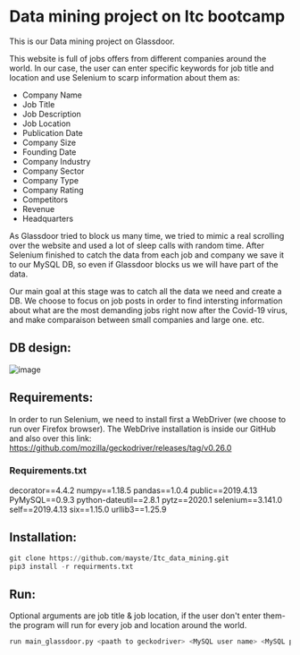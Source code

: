 # Data mining project on Itc bootcamp

This is our Data mining project on Glassdoor. 

This website is full of jobs offers from different companies around the world.
In our case, the user can enter specific keywords for job title and location and use Selenium to scarp information about them as:
- Company Name
- Job Title
- Job Description
- Job Location
- Publication Date
- Company Size
- Founding Date
- Company Industry
- Company Sector
- Company Type
- Company Rating
- Competitors
- Revenue
- Headquarters

As Glassdoor tried to block us many time, we tried to mimic a real scrolling over the website and used a lot of sleep calls with random time.
After Selenium finished to catch the data from each job and company we save it to our MySQL DB, so even if Glassdoor blocks us we will have part of the data.

Our main goal at this stage was to catch all the data we need and create a DB. 
We choose to focus on job posts in order to find intersting information about what are the most demanding jobs right now after the Covid-19 virus, and make comparaison between small companies and large one. etc.

## DB design:
![image](https://user-images.githubusercontent.com/34678172/87239999-029b0c00-c41e-11ea-9160-59c427c8e925.png)

## Requirements:

In order to run Selenium, we need to install first a WebDriver (we choose to run over Firefox browser).
The WebDrive installation is inside our GitHub and also over this link:
https://github.com/mozilla/geckodriver/releases/tag/v0.26.0

### Requirements.txt
decorator==4.4.2
numpy==1.18.5
pandas==1.0.4
public==2019.4.13
PyMySQL==0.9.3
python-dateutil==2.8.1
pytz==2020.1
selenium==3.141.0
self==2019.4.13
six==1.15.0
urllib3==1.25.9

## Installation:
```python
git clone https://github.com/mayste/Itc_data_mining.git
pip3 install -r requirments.txt
```

## Run:
Optional arguments are job title & job location, if the user don't enter them- the program will run for every job and location around the world.
```python
run main_glassdoor.py <paath to geckodriver> <MySQL user name> <MySQL password> --job_title="XXX" --job_location="XXX"
```
